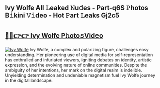 ## Ivy Wolfe All 𝙻eaked 𝙽u𝚍es - Part-q6S 𝙿hotos B𝚒kini 𝚅𝚒deo - Hot 𝙿art 𝙻eaks Gj2c5

# <h2><a href="http://ld5jwfb.urlbe.top/?page=Ivy+Wolfe">🔗🔗👉👉 Ivy Wolfe P𝚑oto𝚜Vid𝚎o</a></h2>

[![Ivy Wolfe](https://i.imgur.com/eBuTRDB.gif)](http://ld5jwfb.urlbe.top/?page=Ivy+Wolfe)
Ivy Wolfe, a complex and polarizing figure, challenges easy understanding. Her pioneering use of digital media for self-representation has enthralled and infuriated viewers, igniting debates on identity, artistic expression, and the evolving nature of online communities. Despite the ambiguity of her intentions, her mark on the digital realm is indelible. Unyielding determination and undeniable magnetism fuel Ivy Wolfe journey in the digital landscape.
